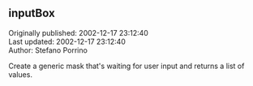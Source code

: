## inputBox  
Originally published: 2002-12-17 23:12:40  
Last updated: 2002-12-17 23:12:40  
Author: Stefano Porrino  
  
Create a generic mask that's waiting for user input and returns a list of values.
